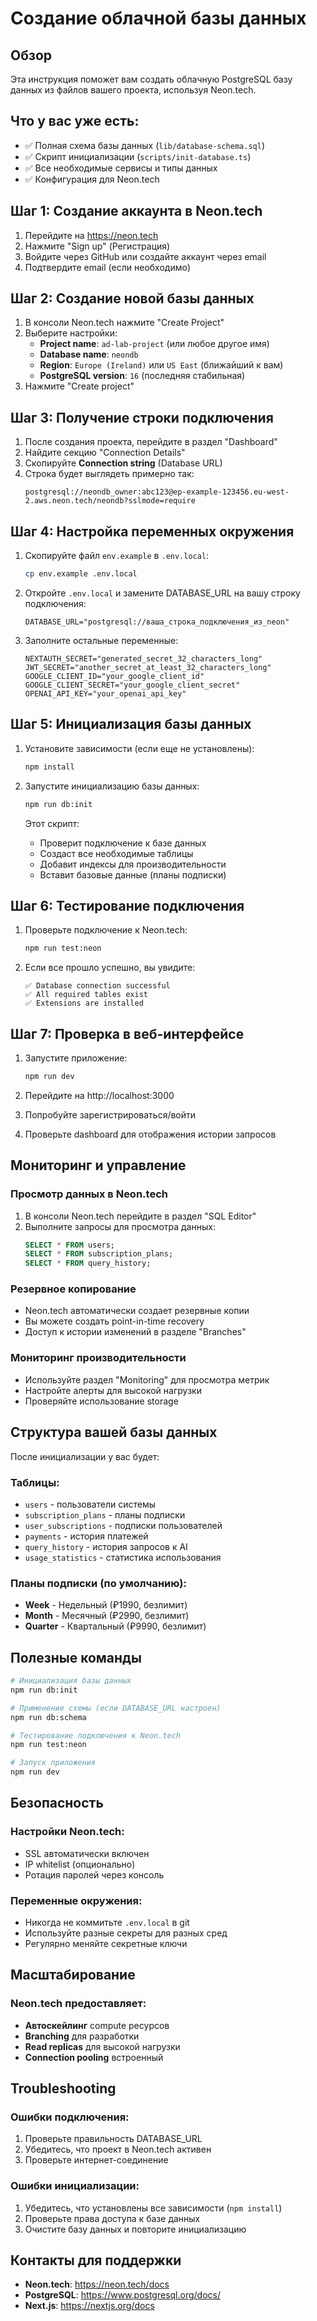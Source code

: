 # Создание облачной базы данных

## Обзор
Эта инструкция поможет вам создать облачную PostgreSQL базу данных из файлов вашего проекта, используя Neon.tech.

## Что у вас уже есть:
- ✅ Полная схема базы данных (`lib/database-schema.sql`)
- ✅ Скрипт инициализации (`scripts/init-database.ts`)
- ✅ Все необходимые сервисы и типы данных
- ✅ Конфигурация для Neon.tech

## Шаг 1: Создание аккаунта в Neon.tech

1. Перейдите на https://neon.tech
2. Нажмите "Sign up" (Регистрация)
3. Войдите через GitHub или создайте аккаунт через email
4. Подтвердите email (если необходимо)

## Шаг 2: Создание новой базы данных

1. В консоли Neon.tech нажмите "Create Project"
2. Выберите настройки:
   - **Project name**: `ad-lab-project` (или любое другое имя)
   - **Database name**: `neondb`
   - **Region**: `Europe (Ireland)` или `US East` (ближайший к вам)
   - **PostgreSQL version**: `16` (последняя стабильная)
3. Нажмите "Create project"

## Шаг 3: Получение строки подключения

1. После создания проекта, перейдите в раздел "Dashboard"
2. Найдите секцию "Connection Details"
3. Скопируйте **Connection string** (Database URL)
4. Строка будет выглядеть примерно так:
   ```
   postgresql://neondb_owner:abc123@ep-example-123456.eu-west-2.aws.neon.tech/neondb?sslmode=require
   ```

## Шаг 4: Настройка переменных окружения

1. Скопируйте файл `env.example` в `.env.local`:
   ```bash
   cp env.example .env.local
   ```

2. Откройте `.env.local` и замените DATABASE_URL на вашу строку подключения:
   ```env
   DATABASE_URL="postgresql://ваша_строка_подключения_из_neon"
   ```

3. Заполните остальные переменные:
   ```env
   NEXTAUTH_SECRET="generated_secret_32_characters_long"
   JWT_SECRET="another_secret_at_least_32_characters_long"
   GOOGLE_CLIENT_ID="your_google_client_id"
   GOOGLE_CLIENT_SECRET="your_google_client_secret"
   OPENAI_API_KEY="your_openai_api_key"
   ```

## Шаг 5: Инициализация базы данных

1. Установите зависимости (если еще не установлены):
   ```bash
   npm install
   ```

2. Запустите инициализацию базы данных:
   ```bash
   npm run db:init
   ```

   Этот скрипт:
   - Проверит подключение к базе данных
   - Создаст все необходимые таблицы
   - Добавит индексы для производительности
   - Вставит базовые данные (планы подписки)

## Шаг 6: Тестирование подключения

1. Проверьте подключение к Neon.tech:
   ```bash
   npm run test:neon
   ```

2. Если все прошло успешно, вы увидите:
   ```
   ✅ Database connection successful
   ✅ All required tables exist
   ✅ Extensions are installed
   ```

## Шаг 7: Проверка в веб-интерфейсе

1. Запустите приложение:
   ```bash
   npm run dev
   ```

2. Перейдите на http://localhost:3000
3. Попробуйте зарегистрироваться/войти
4. Проверьте dashboard для отображения истории запросов

## Мониторинг и управление

### Просмотр данных в Neon.tech
1. В консоли Neon.tech перейдите в раздел "SQL Editor"
2. Выполните запросы для просмотра данных:
   ```sql
   SELECT * FROM users;
   SELECT * FROM subscription_plans;
   SELECT * FROM query_history;
   ```

### Резервное копирование
- Neon.tech автоматически создает резервные копии
- Вы можете создать point-in-time recovery
- Доступ к истории изменений в разделе "Branches"

### Мониторинг производительности
- Используйте раздел "Monitoring" для просмотра метрик
- Настройте алерты для высокой нагрузки
- Проверяйте использование storage

## Структура вашей базы данных

После инициализации у вас будет:

### Таблицы:
- `users` - пользователи системы
- `subscription_plans` - планы подписки
- `user_subscriptions` - подписки пользователей
- `payments` - история платежей
- `query_history` - история запросов к AI
- `usage_statistics` - статистика использования

### Планы подписки (по умолчанию):
- **Week** - Недельный (₽1990, безлимит)
- **Month** - Месячный (₽2990, безлимит)
- **Quarter** - Квартальный (₽9990, безлимит)

## Полезные команды

```bash
# Инициализация базы данных
npm run db:init

# Применение схемы (если DATABASE_URL настроен)
npm run db:schema

# Тестирование подключения к Neon.tech
npm run test:neon

# Запуск приложения
npm run dev
```

## Безопасность

### Настройки Neon.tech:
- SSL автоматически включен
- IP whitelist (опционально)
- Ротация паролей через консоль

### Переменные окружения:
- Никогда не коммитьте `.env.local` в git
- Используйте разные секреты для разных сред
- Регулярно меняйте секретные ключи

## Масштабирование

### Neon.tech предоставляет:
- **Автоскейлинг** compute ресурсов
- **Branching** для разработки
- **Read replicas** для высокой нагрузки
- **Connection pooling** встроенный

## Troubleshooting

### Ошибки подключения:
1. Проверьте правильность DATABASE_URL
2. Убедитесь, что проект в Neon.tech активен
3. Проверьте интернет-соединение

### Ошибки инициализации:
1. Убедитесь, что установлены все зависимости (`npm install`)
2. Проверьте права доступа к базе данных
3. Очистите базу данных и повторите инициализацию

## Контакты для поддержки

- **Neon.tech**: https://neon.tech/docs
- **PostgreSQL**: https://www.postgresql.org/docs/
- **Next.js**: https://nextjs.org/docs 